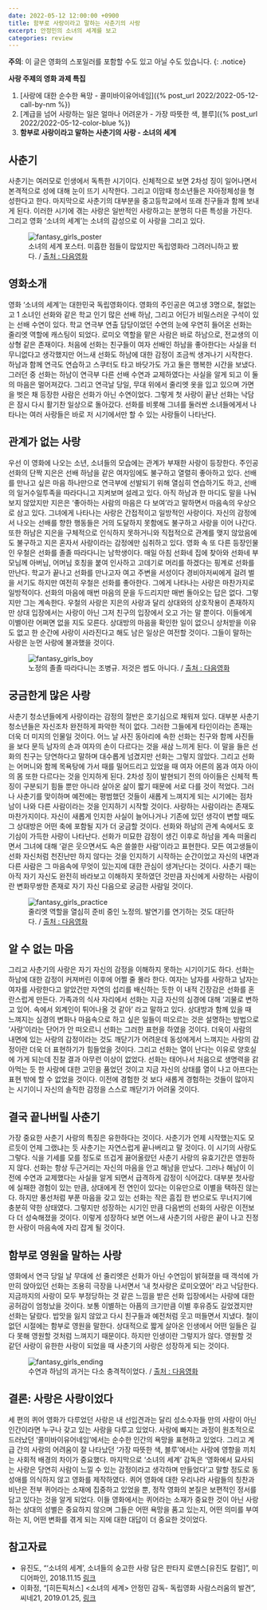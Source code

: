 ```yaml
---
date: 2022-05-12 12:00:00 +0900
title: 함부로 사랑이라고 말하는 사춘기의 사랑
excerpt: 안정민의 소녀의 세계를 보고
categories: review
---
```


**주의**: 이 글은 영화의 스포일러를 포함할 수도 있고 아닐 수도 있습니다.
{: .notice}

**사랑 주제의 영화 과제 특집**

1. [사랑에 대한 순수한 욕망 - 콜미바이유어네임]({% post_url 2022/2022-05-12-call-by-nm %})
1. [계급을 넘어 사랑하는 일은 얼마나 어려운가 - 가장 따뜻한 색, 블루]({% post_url 2022/2022-05-12-color-blue %})
1. **함부로 사랑이라고 말하는 사춘기의 사랑 - 소녀의 세계**

## 사춘기

사춘기는 여러모로 인생에서 독특한 시기이다. 신체적으로 보면 2차성 징이
일어나면서 본격적으로 성에 대해 눈이 뜨기 시작한다. 그리고 이맘때 청소년들은
자아정체성을 형성한다고 한다. 마지막으로 사춘기의 대부분을 중고등학교에서 또래
친구들과 함께 보내게 된다. 이러한 시기에 겪는 사랑은 일반적인 사랑하고는
분명히 다른 특성을 가진다. 그리고 영화 ‘소녀의 세계’는 소녀의 감성으로 이
사랑을 그리고 있다.

<figure>
  <img src="https://i.imgur.com/ikX67Ns.png"
       alt="fantasy_girls_poster">
  <figcaption>소녀의 세계 포스터. 미흡한 점들이 많았지만 독립영화라 그려러니하고 봤다. / <a href="https://movie.daum.net/moviedb/main?movieId=103947">출처 : 다음영화</a></figcaption>
</figure>

## 영화소개

영화 ‘소녀의 세계’는 대한민국 독립영화이다. 영화의 주인공은 여고생 3명으로,
철없는 고 1 소녀인 선화와 같은 학교 인기 많은 선배 하남, 그리고 어딘가
비밀스러운 구석이 있는 선배 수연이 있다. 학교 연극부 연출 담당이었던 수연의
눈에 우연히 들어온 선화는 줄리엣 역할에 캐스팅이 되었다. 로미오 역할을 맡은
사람은 바로 하남으로, 전교생의 이상형 같은 존재이다. 처음에 선화는 친구들이
여자 선배인 하남을 좋아한다는 사실을 터무니없다고 생각했지만 어느새 선화도
하남에 대한 감정이 조금씩 생겨나기 시작한다. 하남과 함께 연극도 연습하고
스쿠터도 타고 바닷가도 가고 둘은 행복한 시간을 보냈다. 그러던 중 선화는 하남이
연극부 다른 선배 수연과 교제하였다는 사실을 알게 되고 이 둘의 마음은
멀어져갔다. 그리고 연극날 당일, 무대 위에서 줄리엣 옷을 입고 있으며 가면을
벗은 채 등장한 사람은 선화가 아닌 수연이었다. 그렇게 첫 사랑이 끝난 선화는
낙담은 잠시 다시 활기찬 일상으로 돌아갔다. 선화를 비롯해 그녀를 둘러싼
소녀들에게서 나타나는 여러 사랑들은 바로 저 시기에서만 할 수 있는 사랑들이
나타난다.

## 관계가 없는 사랑

우선 이 영화에 나오는 소년, 소녀들의 모습에는 관계가 부재한 사랑이 등장한다.
주인공 선화의 단짝 지은은 선배 하남을 같은 여자임에도 불구하고 열렬히 좋아하고
있다. 선배를 만나고 싶은 마음 하나만으로 연극부에 선발되기 위해 열심히
연습하기도 하고, 선배의 일거수일투족을 따라다니고 지켜보며 설레고 있다. 아직
하남과 한 마디도 말을 나눠보지 않았지만 지은은 ‘좋아하는 사람의 마음은 다
보여’라고 말하면서 마음속의 우상으로 삼고 있다. 그녀에게 나타나는 사랑은
간접적이고 일방적인 사랑이다. 자신의 감정에서 나오는 선배를 향한 행동들은 거의
도달하지 못함에도 불구하고 사랑을 이어 나간다. 또한 하남은 지은을 구체적으로
인식하지 못하거니와 직접적으로 관계를 맺지 않았음에도 불구하고 지은 혼자서
사랑이라는 감정에만 심취하고 있다. 영화 속 또 다른 등장인물인 우철은 선화를
졸졸 따라다니는 남학생이다. 매일 아침 선화네 집에 찾아와 선화네 부모님께
아버님, 어머님 호칭을 붙여 인사하고 고데기로 머리를 하겠다는 핑계로 선화를
만난다. 학교가 끝나고 선화를 만나고자 여고 주변을 서성이다 경비아저씨에게 걸려
벌을 서기도 하지만 여전히 우철은 선화를 좋아한다. 그에게 나타나는 사랑은
마찬가지로 일방적이다. 선화의 마음에 매번 마음의 문을 두드리지만 매번 돌아오는
답은 없다. 그렇지만 그는 계속한다. 우철의 사랑은 지은의 사랑과 달리 상대와의
상호작용이 존재하지만 상대 입장에서는 사랑이 아닌 그저 친구의 입장에서 오고
가는 말 뿐이다. 이들에게 이별이란 어쩌면 없을 지도 모른다. 상대방의 마음을
확인한 일이 없으니 상처받을 이유도 없고 한 순간에 사랑이 사라진다고 해도 남은
일상은 여전할 것이다. 그들이 말하는 사랑은 눈먼 사랑에 불과했을 것이다.

<figure>
  <img src="https://i.imgur.com/1hufCQu.jpg"
       alt="fantasy_girls_boy">
  <figcaption>노정의 졸졸 따라다니는 조병규. 저것은 썸도 아니다. / <a href="https://movie.daum.net/moviedb/main?movieId=103947">출처 : 다음영화</a></figcaption>
</figure>

## 궁금한게 많은 사랑

사춘기 청소년들에게 사랑이라는 감정의 절반은 호기심으로 채워져 있다. 대부분
사춘기 청소년들은 자신조차 완전하게 파악한 적이 없다. 그러한 그들에게
타인이라는 존재는 더욱 더 미지의 인물일 것이다. 어느 날 사진 동아리에 속한
선화는 친구와 함께 사진들을 보다 문득 남자의 손과 여자의 손이 다르다는 것을
새삼 느끼게 된다. 이 말을 들은 선화의 친구는 당연하다고 말하며 대수롭게
넘겼지만 선화는 그렇지 않았다. 그리고 선화는 어머니와 함께 목욕탕에 가서 때를
밀어드리고 있었을 때 여자 어른의 몸과 여자 아이의 몸 또한 다르다는 것을
인지하게 된다. 2차성 징이 발현되기 전의 아이들은 신체적 특징이 구분되기 힘들
뿐만 아니라 살아온 삶이 짧기 때문에 서로 다를 것이 적었다. 그러나 사춘기를
맞이하며 예전에는 평범했던 것들이 새롭게 느껴지게 되는 시기에는 점차 남이 나와
다른 사람이라는 것을 인지하기 시작할 것이다. 사랑하는 사람이라는 존재도
마찬가지이다. 자신이 새롭게 인지한 사실이 늘어나거나 기존에 있던 생각이 변할
때도 그 상대방은 어떤 축에 포함될 지가 더 궁금할 것이다. 선화와 하남의 관계
속에서도 호기심이 가득한 사랑이 나타난다. 선화가 미묘한 감정이 생긴 이후로
하남을 계속 떠올리면서 그녀에 대해 ‘겉은 웃으면서도 속은 쓸쓸한 사람’이라고
표현한다. 모든 여고생들이 선화 자신처럼 천진난만 하지 않다는 것을 인지하기
시작하는 순간이었고 자신의 내면과 다른 사람은 그 마음속에 무엇이 있는지에 대한
관심이 생겨난다는 것이다. 사춘기 때는 아직 자기 자신도 완전히 바라보고
이해하지 못하였던 것만큼 자신에게 사랑하는 사람이란 변화무쌍한 존재로 자기
자신 다음으로 궁금한 사람일 것이다.

<figure>
  <img src="https://i.imgur.com/DeJXVl9.jpg"
       alt="fantasy_girls_practice">
  <figcaption>줄리엣 역할을 열심히 준비 중인 노정의. 발연기를 연기하는 것도 대단하다. / <a href="https://movie.daum.net/moviedb/main?movieId=103947">출처 : 다음영화</a></figcaption>
</figure>

## 알 수 없는 마음

그리고 사춘기의 사랑은 자기 자신의 감정을 이해하지 못하는 시기이기도 하다.
선화는 하남에 대한 감정이 커져버린 이후에 어쩔 줄 몰라 한다. 여자는 남자를
사랑하고 남자는 여자를 사랑한다고 알았건만 자연의 섭리를 배신하는 듯한 이 내적
긴장감은 선화를 혼란스럽게 만든다. 가족과의 식사 자리에서 선화는 지금 자신의
심경에 대해 ‘괴물로 변하고 있어. 속에서 외계인이 튀어나올 것 같아’ 라고 말하고
있다. 상대방과 함께 있을 때 느껴지는 심경의 변화나 마음속으로 하고 싶은 일들이
떠오르는 것은 설명하는 방법으로 ‘사랑’이라는 단어가 안 떠오르니 선화는 그러한
표현을 하였을 것이다. 더욱이 사람의 내면에 있는 사랑의 감정이라는 것도
깨닫기가 어려운데 동성에게서 느껴지는 사랑의 감정이란 더욱 더 표현하기가
힘들었을 것이다. 그리고 선화는 열이 난다는 이유로 양호실에 가게 되는데 진찰
결과 아무런 이상이 없었다. 선화는 태어나서 처음으로 생명력을 갉아먹는 듯 한
사랑에 대한 고민을 품었던 것이고 지금 자신의 상태를 열이 나고 아프다는 표현
밖에 할 수 없었을 것이다. 이전에 경험한 것 보다 새롭게 경험하는 것들이
많아지는 시기이니 자신의 솔직한 감정을 스스로 깨닫기가 어려울 것이다.

## 결국 끝나버릴 사춘기

가장 중요한 사춘기 사랑의 특징은 유한하다는 것이다. 사춘기가 언제 시작했는지도
모르듯이 언제 그랬냐는 듯 사춘기는 자연스럽게 끝나버리고 말 것이다. 이 시기의
사랑도 그렇다. 식을 기세를 모를 정도로 뜨겁게 끓어올랐던 사춘기 사랑의
유효기간은 영원하지 않다. 선화는 항상 두근거리는 자신의 마음을 안고 해남을
만났다. 그러나 해남이 이전에 수연과 교제했다는 사실을 알게 되면서 급격하게
감정이 식어갔다. 대부분 첫사랑에 실패한 경험이 있는 만큼, 상대에게 전 연인이
있다는 이유만으로 이별을 택하진 않는다. 하지만 풍선처럼 부푼 마음을 갖고 있는
선화는 작은 흠집 한 번으로도 무너지기에 충분히 약한 상태였다. 그렇지만
성장하는 시기인 만큼 다음번의 선화의 사랑은 이전보다 더 성숙해졌을 것이다.
이렇게 성장하다 보면 어느새 사춘기의 사랑은 끝이 나고 진정한 사랑이 마음속에
자리 잡게 될 것이다.

## 함부로 영원을 말하는 사랑

영화에서 연극 당일 날 무대에 선 줄리엣은 선화가 아닌 수연임이 밝혀졌을 때
객석에 가만히 앉아있던 선화는 조용히 극장을 나서면서 ‘내 첫사랑은 로미오였어’
라고 낙담한다. 지금까지의 사랑이 모두 부정당하는 것 같은 느낌을 받은 선화
입장에서는 사랑에 대한 공허감이 엄청났을 것이다. 보통 이별하는 아픔의 크기만큼
이별 후유증도 길었겠지만 선화는 달랐다. 밥맛을 잃지 않았고 다시 친구들과
예전처럼 웃고 떠들면서 지냈다. 철이 없던 시절에는 함부로 영원을 말한다.
상대적으로 짧게 살아온 인생에서 어떤 일들은 길다 못해 영원할 것처럼 느껴지기
때문이다. 하지만 인생이란 그렇지가 않다. 영원할 것 같던 사랑이 유한한 사랑이
되었을 때 사춘기의 사랑은 성장하게 되는 것이다.

<figure>
  <img src="https://i.imgur.com/6coRdmZ.jpg"
       alt="fantasy_girls_ending">
  <figcaption>수연과 하남의 과거는 다소 충격적이었다. / <a href="https://movie.daum.net/moviedb/main?movieId=103947">출처 : 다음영화</a></figcaption>
</figure>

## 결론: 사랑은 사랑이었다

세 편의 퀴어 영화가 다루었던 사랑은 내 선입견과는 달리 성소수자들 만의 사랑이
아닌 인간이라면 누구나 갖고 있는 사랑을 다루고 있었다. 사랑에 빠지는 과정이
원초적으로 드러났던 ‘콜미바이유어네임’에서는 순수한 인간의 욕망을 표현하고
있었다. 그리고 계급 간의 사랑의 어려움이 잘 나타났던 ‘가장 따뜻한 색,
블루’에서는 사랑에 영향을 끼치는 사회적 배경의 차이가 중요했다. 마지막으로
‘소녀의 세계’ 감독은 ‘영화에서 묘사되는 사랑은 당연히 사람이 느낄 수 있는
감정이라고 생각하며 만들었다’고 말할 정도로 동성애를 의식하지 않고 영화를
제작하였다. 퀴어 영화에 대한 우리나라 사람들의 칭찬과 비난은 전부 퀴어라는
소재에 집중하고 있었을 뿐, 정작 영화의 본질은 보편적인 정서를 담고 있다는 것을
알게 되었다. 이들 영화에서는 퀴어라는 소재가 중요한 것이 아닌 사랑하는 상대의
성별은 중요하지 않으며 그들은 어떤 욕망을 품고 있는지, 어떤 의미를 부여하는
지, 어떤 변화를 겪게 되는 지에 대한 대답이 더 중요한 것이었다.

## 참고자료

* 유진도, “‘소녀의 세계’, 소녀들의 숭고한 사랑 담은 판타지 로맨스[유진도 칼럼]”,
  미디어파인, 2018.11.15
  [링크](http://m.mediafine.co.kr/news/articleView.html?idxno=5773)
* 이화정, “[히든픽처스] \<소녀의 세계\> 안정민 감독- 독립영화 사람스러움의 발견”,
  씨네21, 2019.01.25, [링크](http://www.cine21.com/news/view/?mag_id=92252)
